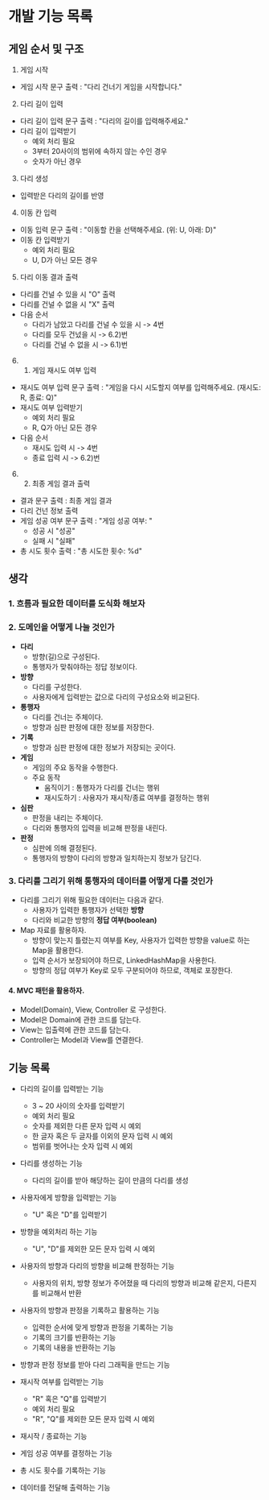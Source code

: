 # 개발 기능 목록

## 게임 순서 및 구조

1. 게임 시작
- 게임 시작 문구 출력 : "다리 건너기 게임을 시작합니다."

2. 다리 길이 입력
- 다리 길이 입력 문구 출력 : "다리의 길이를 입력해주세요."
- 다리 길이 입력받기
  - 예외 처리 필요
  - 3부터 20사이의 범위에 속하지 않는 수인 경우
  - 숫자가 아닌 경우

3. 다리 생성
- 입력받은 다리의 길이를 반영

4. 이동 칸 입력
- 이동 입력 문구 출력 : "이동할 칸을 선택해주세요. (위: U, 아래: D)"
- 이동 칸 입력받기
  - 예외 처리 필요
  - U, D가 아닌 모든 경우

5. 다리 이동 결과 출력
- 다리를 건널 수 있을 시 "O" 출력
- 다리를 건널 수 없을 시 "X" 출력
- 다음 순서
  - 다리가 남았고 다리를 건널 수 있을 시 -> 4번
  - 다리를 모두 건넜을 시 -> 6.2)번
  - 다리를 건널 수 없을 시 -> 6.1)번

6. 1) 게임 재시도 여부 입력
- 재시도 여부 입력 문구 출력 : "게임을 다시 시도할지 여부를 입력해주세요. (재시도: R, 종료: Q)"
- 재시도 여부 입력받기
  - 예외 처리 필요
  - R, Q가 아닌 모든 경우
- 다음 순서
  - 재시도 입력 시 -> 4번
  - 종료 입력 시 -> 6.2)번
  
6. 2) 최종 게임 결과 출력
- 결과 문구 출력 : 최종 게임 결과
- 다리 건넌 정보 출력
- 게임 성공 여부 문구 출력 : "게임 성공 여부: "
    - 성공 시 "성공"
    - 실패 시 "실패"
- 총 시도 횟수 출력 : "총 시도한 횟수: %d"

## 생각

### 1. 흐름과 필요한 데이터를 도식화 해보자

### 2. 도메인을 어떻게 나눌 것인가
- **다리**
  - 방향(길)으로 구성된다.
  - 통행자가 맞춰야하는 정답 정보이다.
- **방향**
  - 다리를 구성한다.
  - 사용자에게 입력받는 값으로 다리의 구성요소와 비교된다.
- **통행자**
  - 다리를 건너는 주체이다.
  - 방향과 심판 판정에 대한 정보를 저장한다.
- **기록**
  - 방향과 심판 판정에 대한 정보가 저장되는 곳이다.
- **게임**
  - 게임의 주요 동작을 수행한다.
  - 주요 동작
    - 움직이기 : 통행자가 다리를 건너는 행위
    - 재시도하기 : 사용자가 재시작/종료 여부를 결정하는 행위
- **심판**
  - 판정을 내리는 주체이다.
  - 다리와 통행자의 입력을 비교해 판정을 내린다.
- **판정**
  - 심판에 의해 결정된다.
  - 통행자의 방향이 다리의 방향과 일치하는지 정보가 담긴다.

### 3. 다리를 그리기 위해 통행자의 데이터를 어떻게 다룰 것인가
- 다리를 그리기 위해 필요한 데이터는 다음과 같다.
  - 사용자가 입력한 통행자가 선택한 **방향**
  - 다리와 비교한 방향의 **정답 여부(boolean)**
- Map 자료를 활용하자.
  - 방향이 맞는지 틀렸는지 여부를 Key, 사용자가 입력한 방향을 value로 하는 Map을 활용한다.
  - 입력 순서가 보장되어야 하므로, LinkedHashMap을 사용한다.
  - 방향의 정답 여부가 Key로 모두 구분되어야 하므로, 객체로 포장한다.

#### 4. MVC 패턴을 활용하자.
- Model(Domain), View, Controller 로 구성한다.
- Model은 Domain에 관한 코드를 담는다.
- View는 입출력에 관한 코드를 담는다.
- Controller는 Model과 View를 연결한다.

## 기능 목록

- 다리의 길이를 입력받는 기능
  - 3 ~ 20 사이의 숫자를 입력받기
  - 예외 처리 필요
  - 숫자를 제외한 다른 문자 입력 시 예외
  - 한 글자 혹은 두 글자를 이외의 문자 입력 시 예외
  - 범위를 벗어나는 숫자 입력 시 예외

- 다리를 생성하는 기능
  - 다리의 길이를 받아 해당하는 길이 만큼의 다리를 생성

- 사용자에게 방향을 입력받는 기능
  - "U" 혹은 "D"를 입력받기

- 방향을 예외처리 하는 기능
  - "U", "D"를 제외한 모든 문자 입력 시 예외

- 사용자의 방향과 다리의 방향을 비교해 판정하는 기능
  - 사용자의 위치, 방향 정보가 주어졌을 때 다리의 방향과 비교해 같은지, 다른지를 비교해서 반환

- 사용자의 방향과 판정을 기록하고 활용하는 기능
  - 입력한 순서에 맞게 방향과 판정을 기록하는 기능
  - 기록의 크기를 반환하는 기능
  - 기록의 내용을 반환하는 기능

- 방향과 판정 정보를 받아 다리 그래픽을 만드는 기능

- 재시작 여부를 입력받는 기능
  - "R" 혹은 "Q"를 입력받기
  - 예외 처리 필요
  - "R", "Q"를 제외한 모든 문자 입력 시 예외

- 재시작 / 종료하는 기능

- 게임 성공 여부를 결정하는 기능

- 총 시도 횟수를 기록하는 기능

- 데이터를 전달해 출력하는 기능


